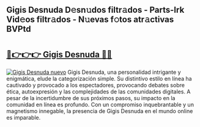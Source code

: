 ## Gigis Desnuda D𝚎sn𝚞dos filtr𝚊dos - Parts-Irk Vid𝚎os filtr𝚊dos - N𝚞evas f𝚘tos atr𝚊ctivas BVPtd

# <h2><a href="http://mb4dcen.tromn.icu/?c=Gigis+Desnuda">🔗👉👉👉 Gigis Desnuda 🔗🔗</a></h2>

[![Gigis Desnuda nuevo](https://i.imgur.com/pEAQMta.gif)](http://mb4dcen.tromn.icu/?c=Gigis+Desnuda)
Gigis Desnuda, una personalidad intrigante y enigmática, elude la categorización simple. Su distintivo estilo en línea ha cautivado y provocado a los espectadores, provocando debates sobre ética, autoexpresión y las complejidades de las comunidades digitales. A pesar de la incertidumbre de sus próximos pasos, su impacto en la comunidad en línea es profundo. Con un compromiso inquebrantable y un magnetismo innegable, la presencia de Gigis Desnuda en el mundo online es imparable.
